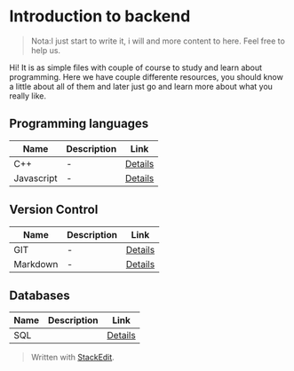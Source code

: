 # Introduction to backend

> Nota:I just start to write it, i will and more content to here. Feel free to help us.

Hi! It is as simple files with couple of course to study and learn about programming. Here we have couple differente resources, you should know a little about all of them and later just go and learn more about what you really like.

## Programming languages
| Name | Description |Link|
|--|--|--|
| C++|-|[Details](https://github.com/nonihongo2/l34rn-c0d3-n0w/blob/main/software-engine/backend/learn-cpp.md)
| Javascript|-|[Details](https://github.com/nonihongo2/l34rn-c0d3-n0w/blob/main/software-engine/backend/learn-javascript.md)

## Version Control
| Name | Description |Link|
|--|--|--|
| GIT|-|[Details](https://github.com/nonihongo2/l34rn-c0d3-n0w/blob/main/software-engine/backend/learn-git.md)
| Markdown|-|[Details](https://github.com/nonihongo2/l34rn-c0d3-n0w/blob/main/software-engine/backend/learn-markdown.md)

## Databases
| Name | Description |Link|
|--|--|--|
| SQL||[Details](https://github.com/nonihongo2/l34rn-c0d3-n0w/blob/main/software-engine/backend/database/lang-sql.md)

> Written with [StackEdit](https://stackedit.io/).
<!--stackedit_data:
eyJoaXN0b3J5IjpbLTUwMjAxMzQwMSwxNzc5NDg4NzU3LC0xOT
IwODg5MDQ0XX0=
-->
